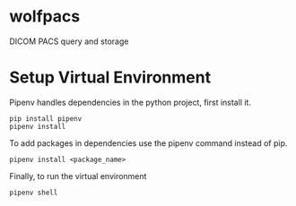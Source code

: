 # wolfpacs
DICOM PACS query and storage

# Setup Virtual Environment

Pipenv handles dependencies in the python project, first install it. 

```
pip install pipenv 
pipenv install
```

To add packages in dependencies use the pipenv command instead of pip.

```
pipenv install <package_name>
```

Finally, to  run the virtual environment 

```
pipenv shell
```

